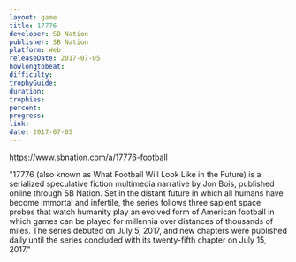 ```yaml
---
layout: game
title: 17776
developer: SB Nation
publisher: SB Nation
platform: Web
releaseDate: 2017-07-05
howlongtobeat:
difficulty:
trophyGuide:
duration:
trophies:
percent:
progress:
link:
date: 2017-07-05
---
```


<https://www.sbnation.com/a/17776-football>

"17776 (also known as What Football Will Look Like in the Future) is a serialized speculative fiction multimedia narrative by Jon Bois, published online through SB Nation. Set in the distant future in which all humans have become immortal and infertile, the series follows three sapient space probes that watch humanity play an evolved form of American football in which games can be played for millennia over distances of thousands of miles. The series debuted on July 5, 2017, and new chapters were published daily until the series concluded with its twenty-fifth chapter on July 15, 2017."
